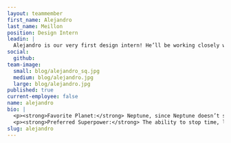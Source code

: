 ```yaml
---
layout: teammember
first_name: Alejandro
last_name: Meillon
position: Design Intern
leadin: |
  Alejandro is our very first design intern! He’ll be working closely with our team to hone his web design skills on a variety of projects this summer. He’s fascinated by the power of the web and its many possibilites.
social:
  github: 
team-image:
  small: blog/alejandro_sq.jpg
  medium: blog/alejandro.jpg
  large: blog/alejandro.jpg
published: true
current-employee: false
name: alejandro
bio: |
  <p><strong>Favorite Planet:</strong> Neptune, since Neptune doesn’t seem quite so deadly to humans as the other planets.</p>
  <p><strong>Preferred Superpower:</strong> The ability to stop time, like how Hermione’s time turner works in Harry Potter.</p>
slug: alejandro
---
```

